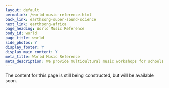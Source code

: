 ```yaml
---
layout: default
permalink: /world-music-reference.html
back_link: earthsong-super-sound-science
next_link: earthsong-africa
page_heading: World Music Reference
body_id: world
page_title: world 
side_photos: Y 
display_footer: Y 
display_main_content: Y
meta_title: World Music Reference
meta_description: We provide multicultural music workshops for schools.
---
```

<p>The content for this page is still being constructed, but will be available soon.</p>
<div class="under_construction_sign"></div>